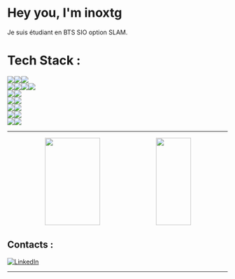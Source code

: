 # Hey you, I'm inoxtg

Je suis étudiant en BTS SIO option SLAM.


# Tech Stack :
<div id="tech_img" style="width: 25%;">
  <div style="display: flex;">
    <img src="https://img.shields.io/badge/c++-%2300599C.svg?style=for-the-badge&logo=c%2B%2B&logoColor=white" />
    <img src="https://img.shields.io/badge/java-f39212.svg?style=for-the-badge&logo=java&logoColor=white" />
    <img src="https://img.shields.io/badge/python-3670A0?style=for-the-badge&logo=python&logoColor=ffdd54" />
  </div>

  <div style="display: flex;">
    <img src="https://img.shields.io/badge/html5-%23E34F26.svg?style=for-the-badge&logo=html5&logoColor=white" />
    <img src="https://img.shields.io/badge/css3-%231572B6.svg?style=for-the-badge&logo=css3&logoColor=white" />
    <img src="https://img.shields.io/badge/php-%23777BB4.svg?style=for-the-badge&logo=php&logoColor=white" />
    <img src="https://img.shields.io/badge/js-D6BA31.svg?style=for-the-badge&logo=javascript&logoColor=white" />
  </div>

  <div style="display: flex;">
    <img src="https://img.shields.io/badge/bootstrap-%23563D7C.svg?style=for-the-badge&logo=bootstrap&logoColor=white" />
    <img src="https://img.shields.io/badge/flask-424141.svg?style=for-the-badge&logo=flask&logoColor=white" />
  </div>

  <div style="display: flex;">
    <img src="https://img.shields.io/badge/Apache-%23D42029.svg?style=for-the-badge&logo=apache&logoColor=white" />
    <img src="https://img.shields.io/badge/NGINX-009137.svg?style=for-the-badge&logo=NGINX&logoColor=white" />
  </div>

  <div style="display: flex;">
    <img src="https://img.shields.io/badge/MariaDB-003545?style=for-the-badge&logo=mariadb&logoColor=white" />
    <img src="https://img.shields.io/badge/mysql-%2300f.svg?style=for-the-badge&logo=mysql&logoColor=white" />
  </div>

  <div style="display: flex;">
    <img src="https://img.shields.io/badge/VSCode-5C2D91.svg?style=for-the-badge&logo=visual%20studio&logoColor=white" />
    <img src="https://img.shields.io/badge/Eclipse-2C2255.svg?style=for-the-badge&logo=eclipse&logoColor=white" />
  </div>

  <div style="display: flex;">
    <img src="https://img.shields.io/badge/Windows-357EC7.svg?style=for-the-badge&logo=Windows&logoColor=white" />
    <img src="https://img.shields.io/badge/Linux-E95420.svg?style=for-the-badge&logo=ubuntu&logoColor=white" />
  </div>
</div>
  
---

<div align="center"> 
  <img width="50%" height="200" src="https://github-readme-stats.vercel.app/api?username=inoxtg&theme=dark&title_color=f02618&hide_border=true&text_color=aaaaaa&include_all_commits=true&hide=prs,stars" /> 
  <img width="40%" height="200" src="https://github-readme-stats.vercel.app/api/top-langs/?username=inoxtg&theme=dark&title_color=f02618&hide_border=true&text_color=aaaaaa&include_all_commits=true&count_private=false&layout=compact" /> 
</div>


## Contacts :
  [![LinkedIn](https://img.shields.io/badge/LinkedIn-%230077B5.svg?style=for-the-badge&logo=linkedin&logoColor=white)](https://www.linkedin.com/in/theophile-bourget-fischer/) 

---
